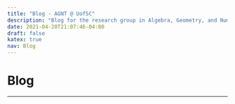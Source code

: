 ```yaml
---
title: "Blog - AGNT @ UofSC"
description: "Blog for the research group in Algebra, Geometry, and Number Theory at the University of South Carolina"
date: 2021-04-20T21:07:46-04:00
draft: false
katex: true 
nav: Blog
---
```


# Blog
---

